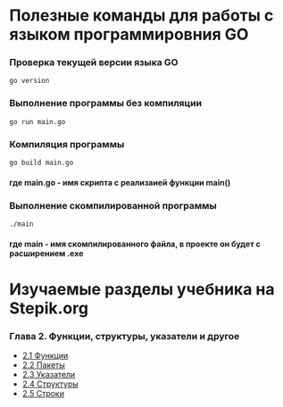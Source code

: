 # Полезные команды для работы с языком программировния GO

### Проверка текущей версии языка GO
```
go version
```

### Выполнение программы без компиляции
```
go run main.go
```
### Компиляция программы
```
go build main.go
```
#### где main.go - имя скрипта с реализаией функции main()

### Выполнение скомпилированной программы
```
./main
```
#### где main - имя скомпилированного файла, в проекте он будет с расширением .exe


# Изучаемые разделы учебника на Stepik.org

### Глава 2. Функции, структуры, указатели и другое
* [2.1 Функции](https://stepik.org/lesson/228838/step/1?unit=201372)
* [2.2 Пакеты](https://stepik.org/lesson/266656/step/1?unit=247611)
* [2.3 Указатели](https://stepik.org/lesson/266497/step/1?unit=247452)
* [2.4 Структуры](https://stepik.org/lesson/266654/step/1?unit=247610)
* [2.5 Строки](https://stepik.org/lesson/230630/step/1?unit=203151)

